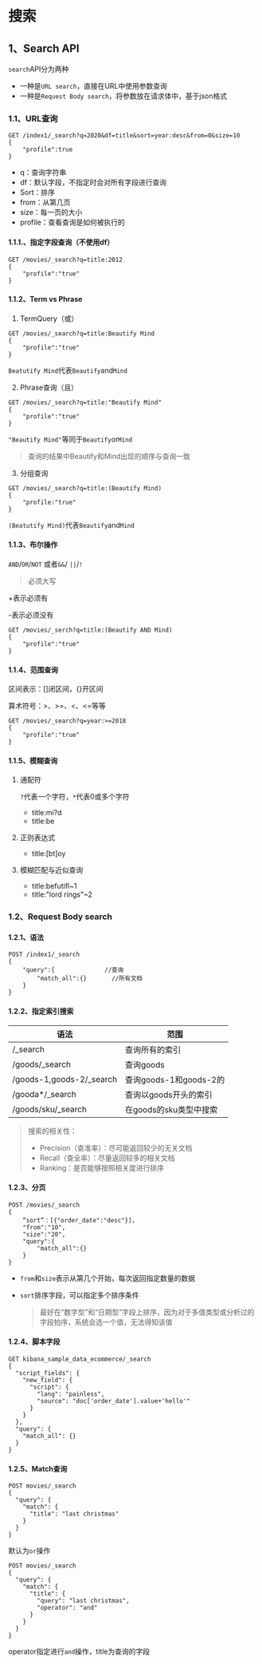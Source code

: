 # 搜索

## 1、Search API

`search`API分为两种

* 一种是`URL search`，直接在URL中使用参数查询
* 一种是`Request Body search`，将参数放在请求体中，基于json格式

### 1.1、URL查询

```http
GET /index1/_search?q=2020&df=title&sort=year:desc&from=0&size=10
{
	"profile":true
}
```

* q：查询字符串
* df：默认字段，不指定时会对所有字段进行查询
* Sort：排序
* from：从第几页
* size：每一页的大小
* profile：查看查询是如何被执行的



#### 1.1.1.、指定字段查询（不使用df）

```http
GET /movies/_search?q=title:2012
{
	"profile":"true"
}
```



#### 1.1.2、Term vs Phrase

1. TermQuery（或）

```http
GET /movies/_search?q=title:Beautify Mind
{
	"profile":"true"
}
```

`Beatutify Mind`代表`Beautify`and`Mind`



2. Phrase查询（且）

```http
GET /movies/_search?q=title:"Beautify Mind"
{
	"profile":"true"
}
```

`"Beautify Mind"`等同于`Beautify`or`Mind`

> 查询的结果中Beautify和Mind出现的顺序与查询一致

3. 分组查询

```http
GET /movies/_search?q=title:(Beautify Mind)
{
	"profile:"true"
}
```

`(Beatutify Mind)`代表`Beautify`and`Mind`

#### 1.1.3、布尔操作

`AND`/`OR`/`NOT` 或者`&&`/ `||`/`!`

> 必须大写

+表示必须有

-表示必须没有

```http
GET /movies/_serch?q=title:(Beautify AND Mind)
{
	"profile":"true"
}
```

#### 1.1.4、范围查询

区间表示：[]闭区间，{}开区间

算术符号：>、>=、<、<=等等

```http
GET /movies/_search?q=year:>=2018
{
	"profile":"true"
}
```

#### 1.1.5、模糊查询

1. 通配符

   `?`代表一个字符，`*`代表0或多个字符

   * title:mi?d
   * title:be

2. 正则表达式

   * title:[bt]oy

3. 模糊匹配与近似查询

   * title:befutifl~1
   * title:"lord rings"~2

### 1.2、Request Body search

#### 1.2.1、语法

```http
POST /index1/_search
{
	"query":{              //查询
		"match_all":{}       //所有文档  
	}
}
```



#### 1.2.2、指定索引搜索

| 语法                     | 范围                   |
| ------------------------ | ---------------------- |
| /_search                 | 查询所有的索引         |
| /goods/_search           | 查询goods              |
| /goods-1,goods-2/_search | 查询goods-1和goods-2的 |
| /gooda*/_search          | 查询以goods开头的索引  |
| /goods/sku/_search       | 在goods的sku类型中搜索 |

> 搜索的相关性：
>
> * Precision（查准率）：尽可能返回较少的无关文档
> * Recall（查全率）：尽量返回较多的相关文档
> * Ranking：是否能够按照相关度进行排序

#### 1.2.3、分页

```http
POST /movies/_search
{
	“sort”：[{"order_date":"desc"}]，
	"from":"10",
	"size":"20",
	"query":{
		"match_all":{}
	}
}
```

* `from`和`size`表示从第几个开始，每次返回指定数量的数据

* `sort`排序字段，可以指定多个排序条件

  > 最好在“数字型”和“日期型”字段上排序，因为对于多值类型或分析过的字段拍序，系统会选一个值，无法得知该值

#### 1.2.4、脚本字段

```http
GET kibana_sample_data_ecommerce/_search
{
  "script_fields": {
    "new_field": {
      "script": {
        "lang": "painless",
        "source": "doc['order_date'].value+'hello'"
      }
    }
  },
  "query": {
    "match_all": {}
  }
}
```

#### 1.2.5、Match查询

```http
POST movies/_search
{
  "query": {
    "match": {
      "title": "last christmas"
    }
  }
}
```

默认为`or`操作

```http
POST movies/_search
{
  "query": {
    "match": {
      "title": {
        "query": "last christmas",
        "operator": "and"
      }
    }
  }
}
```

operator指定进行`and`操作，title为查询的字段